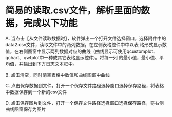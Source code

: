 # 简易的读取.csv文件，解析里面的数据，完成以下功能
A. 当点击【从文件读取数据时】，软件弹出一个打开文件选择窗口，选择附件中的data2.csv文件，读取文件中的两列数据，在左侧表格控件中中以表
格形式显示数值，在右侧图窗中显示两列数据对应的曲线（曲线显示可使用qcustomplot、qchart、qwtplot中一种或其它表格显示控件)。将每一列
的最小值，最小值、平均值，并输出到下方日志文本框中。

B. 点击清空，同时清空表格中数值和曲线图窗中曲线

C. 点击保存数据到文件，打开一个保存文件路径选择窗口选择保存路径，将表格中数据保存到一个新的csv文件

D. 点击保存图片到文件，打开一个保存文件路径选择窗口选择保存路径，将右侧曲线图窗保存为图片
